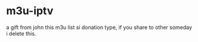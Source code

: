 # m3u-iptv
a gift from john
this m3u list si donation type, if you share to other someday i delete this.
